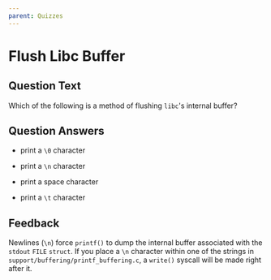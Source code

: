 ```yaml
---
parent: Quizzes
---
```


# Flush Libc Buffer

## Question Text

Which of the following is a method of flushing `libc`'s internal buffer?

## Question Answers

- print a `\0` character

+ print a `\n` character

- print a space character

- print a `\t` character

## Feedback

Newlines (`\n`) force `printf()` to dump the internal buffer associated with the `stdout` `FILE` `struct`.
If you place a `\n` character within one of the strings in `support/buffering/printf_buffering.c`, a `write()` syscall will be made right after it.
